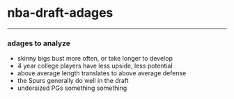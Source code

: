# nba-draft-adages
---
### adages to analyze
- skinny bigs bust more often, or take longer to develop
- 4 year college players have less upside, less potential
- above average length translates to above average defense
- the Spurs generally do well in the draft
- undersized PGs something something
